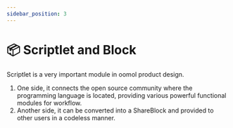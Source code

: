 ```yaml
---
sidebar_position: 3
---
```


# 📦 Scriptlet and Block

Scriptlet is a very important module in oomol product design.

1. One side, it connects the open source community where the programming language is located, providing various powerful functional modules for workflow.
2. Another side, it can be converted into a ShareBlock and provided to other users in a codeless manner.
